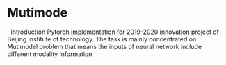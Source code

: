 # Mutimode

· Introduction
      Pytorch implementation for 2019-2020 innovation project of Beijing institute of technology. The task is mainly concentrated on Mutimodel problem that means the inputs of neural network include different modality information
